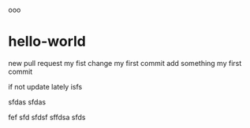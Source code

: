 ooo
# hello-world
new pull request
my fist change
my first commit add something
my first commit


if not update lately
isfs

sfdas
sfdas

fef
sfd
sfdsf
sffdsa
sfds
